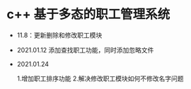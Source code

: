 # c++ 基于多态的职工管理系统

+ 11.8：更新删除和修改职工模块

+ 2021.01.12 添加查找职工功能，同时添加忽略文件

+ 2021.01.24 

  1.增加职工排序功能
  2.解决修改职工模块如何不修改名字问题